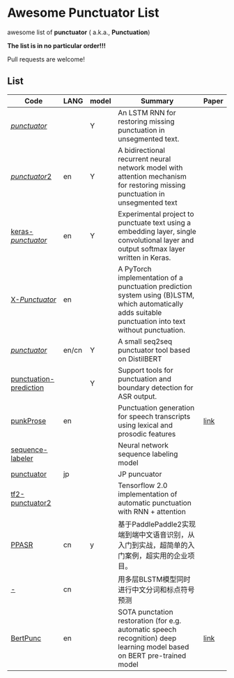 # Awesome Punctuator List

awesome list of **punctuator**  ( a.k.a., **Punctuation**)

 **The list is in no particular order!!!**

 Pull requests are welcome! 

## List

| Code                                                         | LANG  | model | Summary                                                      | Paper                                                        |
| ------------------------------------------------------------ | ----- | ----- | ------------------------------------------------------------ | ------------------------------------------------------------ |
| [*punctuator*](https://github.com/ottokart/punctuator)       |       | Y     | An LSTM RNN for restoring missing punctuation in unsegmented text. |                                                              |
| [*punctuator*2](https://github.com/ottokart/punctuator2)     | en    | Y     | A bidirectional recurrent neural network model with attention mechanism for restoring missing punctuation in unsegmented text |                                                              |
| [keras-*punctuator*](https://github.com/vackosar/keras-punctuator) | en    | Y     | Experimental project to punctuate text using a embedding layer, single convolutional layer and output softmax layer written in Keras. |                                                              |
| [X-*Punctuator*](https://github.com/kaituoxu/X-Punctuator)   | en    |       | A PyTorch implementation of a punctuation prediction system using (B)LSTM, which automatically adds suitable punctuation into text without punctuation. |                                                              |
| [*punctuator*](https://github.com/FerdinandZhong/punctuator) | en/cn | Y     | A small seq2seq punctuator tool based on DistilBERT          |                                                              |
| [punctuation-prediction](https://github.com/cadia-lvl/punctuation-prediction) |       | Y     | Support tools for punctuation and boundary detection for ASR output. |                                                              |
| [punkProse](https://github.com/alpoktem/punkProse)           | en    |       | Punctuation generation for speech transcripts using lexical and prosodic features | [link](https://link.springer.com/chapter/10.1007/978-3-319-68456-7_11) |
| [sequence-labeler](https://github.com/marekrei/sequence-labeler) |       |       | Neural network sequence labeling model                       |                                                              |
| [punctuator](https://github.com/jiali-ms/punctuator)         | jp    |       | JP puncuator                                                 |                                                              |
| [tf2-punctuator2](https://github.com/batvoice-org/tf2-punctuator2) |       |       | Tensorflow 2.0 implementation of automatic punctuation with RNN + attention |                                                              |
| [PPASR](https://github.com/yeyupiaoling/PPASR)               | cn    | y     | 基于PaddlePaddle2实现端到端中文语音识别，从入门到实战，超简单的入门案例，超实用的企业项目。 |                                                              |
| [-](https://github.com/camel2000/-)                          | cn    |       | 用多层BLSTM模型同时进行中文分词和标点符号预测                |                                                              |
| [BertPunc](https://github.com/nkrnrnk/BertPunc)              | en    |       | SOTA punctation restoration (for e.g. automatic speech recognition) deep learning model based on BERT pre-trained model | [link](https://www.isca-speech.org/archive/Interspeech_2016/pdfs/1517.PDF) |

